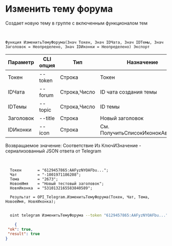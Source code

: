﻿---
sidebar_position: 3
---

# Изменить тему форума
 Создает новую тему в группе с включенным функционалом тем


<br/>


`Функция ИзменитьТемуФорума(Знач Токен, Знач IDЧата, Знач IDТемы, Знач Заголовок = Неопределено, Знач IDИконки = Неопределено) Экспорт`

  | Параметр | CLI опция | Тип | Назначение |
  |-|-|-|-|
  | Токен | --token | Строка | Токен |
  | IDЧата | --forum | Строка,Число | ID чата создания темы |
  | IDТемы | --topic | Строка,Число | ID темы |
  | Заголовок | --title | Строка | Новый заголовок |
  | IDИконки | --icon | Строка | См. ПолучитьСписокИконокАватаров |

  
  Возвращаемое значение:   Соответствие Из КлючИЗначение - сериализованный JSON ответа от Telegram

<br/>




```bsl title="Пример кода"
  Токен       = "6129457865:AAFyzNYOAFbu...";
  Чат         = "-1001971186208";
  Тема        = "2673";
  НовоеИмя    = "Новый тестовый заголовок";
  НовяИконка  = "5310132165583840589";
  
  Результат = OPI_Telegram.ИзменитьТемуФорума(Токен, Чат, Тема, НовоеИмя, НовяИконка);
```
	


```sh title="Пример команды CLI"
    
  oint telegram ИзменитьТемуФорума --token "6129457865:AAFyzNYOAFbu..." --forum %forum% --topic %topic% --title %title% --icon %icon%

```

```json title="Результат"
    {
 "ok": true,
 "result": true
}
```
